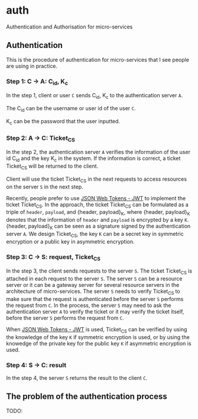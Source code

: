 # auth
Authentication and Authorisation for micro-services

## Authentication

This is the procedure of authentication for micro-services that I see people are using in practice.

### Step 1: C &rarr; A: C<sub>id</sub>, K<sub>c</sub>

In the step 1, client or user `C` sends C<sub>id</sub>, K<sub>c</sub> to the authentication server `A`.

The C<sub>id</sub> can be the username or user id of the user `C`.

K<sub>c</sub> can be the password that the user inputted.

### Step 2: A &rarr; C: Ticket<sub>CS</sub>

In the step 2, the authentication server `A` verifies the information of the user id C<sub>id</sub> and the key K<sub>c</sub> in the system. If the information is correct, a ticket Ticket<sub>CS</sub> will be returned to the client.

Client will use the ticket Ticket<sub>CS</sub> in the next requests to access resources on the server `S` in the next step.

Recently, people prefer to use [JSON Web Tokens - JWT](https://jwt.io) to implement the ticket Ticket<sub>CS</sub>.
In the approach, the ticket Ticket<sub>CS</sub> can be formulated as a triple of `header`, `payload`, and {header, payload}<sub>K</sub>, where {header, payload}<sub>K</sub> denotes that the information of `header` and `payload` is encrypted by a key `K`.
{header, payload}<sub>K</sub> can be seen as a signature signed by the authentication server `A`.
We design Ticket<sub>CS</sub>, the key `K` can be a secret key in symmetric encryption or a public key in asymmetric encryption.

### Step 3: C &rarr; S: request, Ticket<sub>CS</sub>

In the step 3, the client sends requests to the server `S`. The ticket Ticket<sub>CS</sub> is attached in each request to the server `S`. The server `S` can be a resource server or it can be a gateway server for several resource servers in the architecture of micro-services.
The server `S` needs to verify Ticket<sub>CS</sub> to make sure that the request is authenticated before the server `S` performs the request from `C`.
In the process, the server `S` may need to ask the authentication server `A` to verify the ticket or it may verify the ticket itself, before the server `S` performs the request from `C`.

When [JSON Web Tokens - JWT](https://jwt.io) is used, Ticket<sub>CS</sub> can be verified by using the knowledge of the key `K` if symmetric encryption is used, or by using the knowedge of the private key for the public key `K` if asymmetric encryption is used.

### Step 4: S &rarr; C: result

In the step 4, the server `S` returns the result to the client `C`.

## The problem of the authentication process

TODO:
